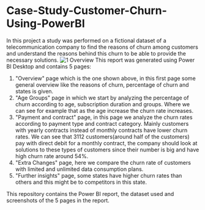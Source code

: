 # Case-Study-Customer-Churn-Using-PowerBI
In this project a study was performed on a fictional dataset of a telecommunication company to find the reasons of churn among customers and understand the reasons behind this churn to be able to provide the necessary solutions.
![1 Overview](https://github.com/hosen20/Case-Study-Customer-Churn-Using-PowerBI/assets/84079430/2c0aea18-8bec-4fd5-8ab7-88df7f966973)
This report was generated using Power BI Desktop and contains 5 pages:
1. "Overview" page which is the one shown above, in this first page some general overview like the reasons of churn, percentage of churn and states is given.
2. "Age Groups" page in which we start by analyzing the percentage of churn according to age, subscription duration and groups. Where we can see for example that as the age increase the churn rate increases.
3. "Payment and contract" page, in this page we analyze the churn rates according to payment type and contract category. Mainly customers with yearly contracts instead of monthly contracts have lower churn rates. We can see that 3112 customers(around half of the customers) pay with direct debit for a monthly contract, the company should look at solutions to these types of customers since their number is big and have high churn rate around 54%.
4. "Extra Changes" page, here we compare the churn rate of customers with limited and unlimited data consumption plans.
5. "Further insights" page, some states have higher churn rates than others and this might be to competitors in this state.

This repository contains the Power BI report, the dataset used and screenshots of the 5 pages in the report.
